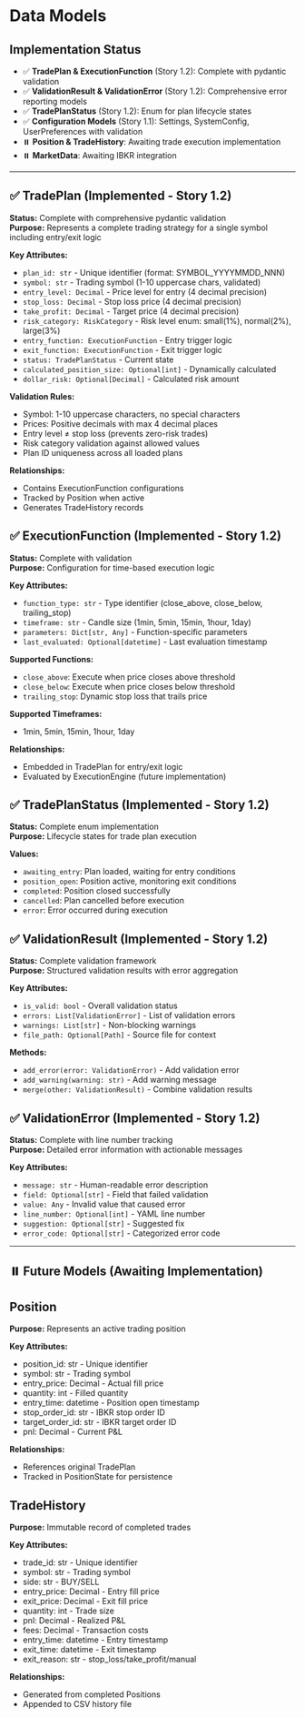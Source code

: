 # Data Models

## Implementation Status

- ✅ **TradePlan & ExecutionFunction** (Story 1.2): Complete with pydantic validation
- ✅ **ValidationResult & ValidationError** (Story 1.2): Comprehensive error reporting models
- ✅ **TradePlanStatus** (Story 1.2): Enum for plan lifecycle states
- ✅ **Configuration Models** (Story 1.1): Settings, SystemConfig, UserPreferences with validation
- ⏸️ **Position & TradeHistory**: Awaiting trade execution implementation
- ⏸️ **MarketData**: Awaiting IBKR integration

---

## ✅ TradePlan (Implemented - Story 1.2)
**Status:** Complete with comprehensive pydantic validation  
**Purpose:** Represents a complete trading strategy for a single symbol including entry/exit logic

**Key Attributes:**
- `plan_id: str` - Unique identifier (format: SYMBOL_YYYYMMDD_NNN)
- `symbol: str` - Trading symbol (1-10 uppercase chars, validated)
- `entry_level: Decimal` - Price level for entry (4 decimal precision)
- `stop_loss: Decimal` - Stop loss price (4 decimal precision) 
- `take_profit: Decimal` - Target price (4 decimal precision)
- `risk_category: RiskCategory` - Risk level enum: small(1%), normal(2%), large(3%)
- `entry_function: ExecutionFunction` - Entry trigger logic
- `exit_function: ExecutionFunction` - Exit trigger logic
- `status: TradePlanStatus` - Current state
- `calculated_position_size: Optional[int]` - Dynamically calculated
- `dollar_risk: Optional[Decimal]` - Calculated risk amount

**Validation Rules:**
- Symbol: 1-10 uppercase characters, no special characters
- Prices: Positive decimals with max 4 decimal places
- Entry level ≠ stop loss (prevents zero-risk trades)
- Risk category validation against allowed values
- Plan ID uniqueness across all loaded plans

**Relationships:**
- Contains ExecutionFunction configurations
- Tracked by Position when active
- Generates TradeHistory records

## ✅ ExecutionFunction (Implemented - Story 1.2)
**Status:** Complete with validation  
**Purpose:** Configuration for time-based execution logic

**Key Attributes:**
- `function_type: str` - Type identifier (close_above, close_below, trailing_stop)
- `timeframe: str` - Candle size (1min, 5min, 15min, 1hour, 1day)
- `parameters: Dict[str, Any]` - Function-specific parameters
- `last_evaluated: Optional[datetime]` - Last evaluation timestamp

**Supported Functions:**
- `close_above`: Execute when price closes above threshold
- `close_below`: Execute when price closes below threshold  
- `trailing_stop`: Dynamic stop loss that trails price

**Supported Timeframes:**
- 1min, 5min, 15min, 1hour, 1day

**Relationships:**
- Embedded in TradePlan for entry/exit logic
- Evaluated by ExecutionEngine (future implementation)

## ✅ TradePlanStatus (Implemented - Story 1.2)
**Status:** Complete enum implementation  
**Purpose:** Lifecycle states for trade plan execution

**Values:**
- `awaiting_entry`: Plan loaded, waiting for entry conditions
- `position_open`: Position active, monitoring exit conditions
- `completed`: Position closed successfully
- `cancelled`: Plan cancelled before execution
- `error`: Error occurred during execution

## ✅ ValidationResult (Implemented - Story 1.2)
**Status:** Complete validation framework  
**Purpose:** Structured validation results with error aggregation

**Key Attributes:**
- `is_valid: bool` - Overall validation status
- `errors: List[ValidationError]` - List of validation errors
- `warnings: List[str]` - Non-blocking warnings
- `file_path: Optional[Path]` - Source file for context

**Methods:**
- `add_error(error: ValidationError)` - Add validation error
- `add_warning(warning: str)` - Add warning message
- `merge(other: ValidationResult)` - Combine validation results

## ✅ ValidationError (Implemented - Story 1.2) 
**Status:** Complete with line number tracking  
**Purpose:** Detailed error information with actionable messages

**Key Attributes:**
- `message: str` - Human-readable error description
- `field: Optional[str]` - Field that failed validation
- `value: Any` - Invalid value that caused error
- `line_number: Optional[int]` - YAML line number
- `suggestion: Optional[str]` - Suggested fix
- `error_code: Optional[str]` - Categorized error code

---

## ⏸️ Future Models (Awaiting Implementation)

## Position
**Purpose:** Represents an active trading position

**Key Attributes:**
- position_id: str - Unique identifier
- symbol: str - Trading symbol
- entry_price: Decimal - Actual fill price
- quantity: int - Filled quantity
- entry_time: datetime - Position open timestamp
- stop_order_id: str - IBKR stop order ID
- target_order_id: str - IBKR target order ID
- pnl: Decimal - Current P&L

**Relationships:**
- References original TradePlan
- Tracked in PositionState for persistence

## TradeHistory
**Purpose:** Immutable record of completed trades

**Key Attributes:**
- trade_id: str - Unique identifier
- symbol: str - Trading symbol
- side: str - BUY/SELL
- entry_price: Decimal - Entry fill price
- exit_price: Decimal - Exit fill price
- quantity: int - Trade size
- pnl: Decimal - Realized P&L
- fees: Decimal - Transaction costs
- entry_time: datetime - Entry timestamp
- exit_time: datetime - Exit timestamp
- exit_reason: str - stop_loss/take_profit/manual

**Relationships:**
- Generated from completed Positions
- Appended to CSV history file
